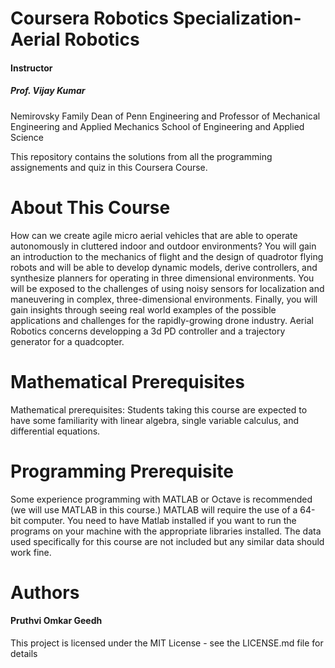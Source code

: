 <h1>Coursera Robotics Specialization- Aerial Robotics</h1>
<h4>Instructor</h4> 
<h5>Prof. Vijay Kumar</h5>Nemirovsky Family Dean of Penn Engineering and Professor of Mechanical Engineering and Applied Mechanics
School of Engineering and Applied Science

This repository contains the solutions from all the programming assignements and quiz in this Coursera Course.

<h1>About This Course</h1>
How can we create agile micro aerial vehicles that are able to operate autonomously in cluttered indoor and outdoor environments?  You will gain an introduction to the mechanics of flight and the design of quadrotor flying robots and will be able to develop dynamic models, derive controllers, and synthesize planners for operating in three dimensional environments.  You will be exposed to the challenges of using noisy sensors for localization and maneuvering in complex, three-dimensional environments.  Finally, you will gain insights through seeing real world examples of the possible applications and challenges for the rapidly-growing drone industry.
Aerial Robotics concerns developping a 3d PD controller and a trajectory generator for a quadcopter.

<h1>Mathematical Prerequisites</h1>
Mathematical prerequisites: Students taking this course are expected to have some familiarity with linear algebra, single variable calculus, and differential equations.

<h1>Programming Prerequisite</h1>
Some experience programming with MATLAB or Octave is recommended (we will use MATLAB in this course.) MATLAB will require the use of a 64-bit computer.
You need to have Matlab installed if you want to run the programs on your machine with the appropriate libraries installed. The data used specifically for this course are not included but any similar data should work fine.

<h1>Authors</h1>
<h4>Pruthvi Omkar Geedh</h4>
This project is licensed under the MIT License - see the LICENSE.md file for details


